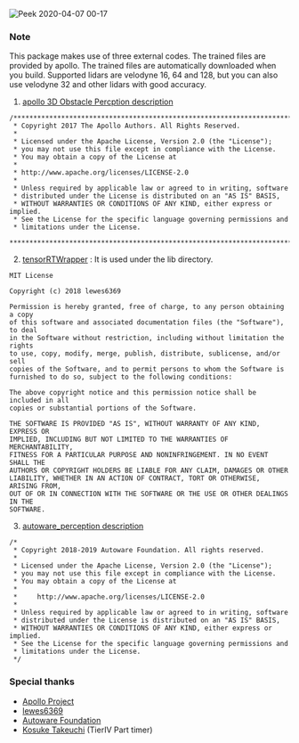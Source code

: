 ![Peek 2020-04-07 00-17](https://user-images.githubusercontent.com/8327598/78574862-92507d80-7865-11ea-9a2d-56d3453bdb7a.gif)


### Note
This package makes use of three external codes.
The trained files are provided by apollo. The trained files are automatically downloaded when you build.
Supported lidars are velodyne 16, 64 and 128, but you can also use velodyne 32 and other lidars with good accuracy.

1. [apollo 3D Obstacle Percption description](https://github.com/ApolloAuto/apollo/blob/master/docs/specs/3d_obstacle_perception.md)
```
/******************************************************************************
 * Copyright 2017 The Apollo Authors. All Rights Reserved.
 *
 * Licensed under the Apache License, Version 2.0 (the "License");
 * you may not use this file except in compliance with the License.
 * You may obtain a copy of the License at
 *
 * http://www.apache.org/licenses/LICENSE-2.0
 *
 * Unless required by applicable law or agreed to in writing, software
 * distributed under the License is distributed on an "AS IS" BASIS,
 * WITHOUT WARRANTIES OR CONDITIONS OF ANY KIND, either express or implied.
 * See the License for the specific language governing permissions and
 * limitations under the License.
 *****************************************************************************/

```


2. [tensorRTWrapper](https://github.com/lewes6369/tensorRTWrapper) : 
It is used under the lib directory.
```
MIT License

Copyright (c) 2018 lewes6369

Permission is hereby granted, free of charge, to any person obtaining a copy
of this software and associated documentation files (the "Software"), to deal
in the Software without restriction, including without limitation the rights
to use, copy, modify, merge, publish, distribute, sublicense, and/or sell
copies of the Software, and to permit persons to whom the Software is
furnished to do so, subject to the following conditions:

The above copyright notice and this permission notice shall be included in all
copies or substantial portions of the Software.

THE SOFTWARE IS PROVIDED "AS IS", WITHOUT WARRANTY OF ANY KIND, EXPRESS OR
IMPLIED, INCLUDING BUT NOT LIMITED TO THE WARRANTIES OF MERCHANTABILITY,
FITNESS FOR A PARTICULAR PURPOSE AND NONINFRINGEMENT. IN NO EVENT SHALL THE
AUTHORS OR COPYRIGHT HOLDERS BE LIABLE FOR ANY CLAIM, DAMAGES OR OTHER
LIABILITY, WHETHER IN AN ACTION OF CONTRACT, TORT OR OTHERWISE, ARISING FROM,
OUT OF OR IN CONNECTION WITH THE SOFTWARE OR THE USE OR OTHER DEALINGS IN THE
SOFTWARE.
```

3. [autoware_perception description](https://github.com/k0suke-murakami/autoware_perception/tree/feature/integration_baidu_seg/lidar_apollo_cnn_seg_detect)
```
/*
 * Copyright 2018-2019 Autoware Foundation. All rights reserved.
 *
 * Licensed under the Apache License, Version 2.0 (the "License");
 * you may not use this file except in compliance with the License.
 * You may obtain a copy of the License at
 *
 *     http://www.apache.org/licenses/LICENSE-2.0
 *
 * Unless required by applicable law or agreed to in writing, software
 * distributed under the License is distributed on an "AS IS" BASIS,
 * WITHOUT WARRANTIES OR CONDITIONS OF ANY KIND, either express or implied.
 * See the License for the specific language governing permissions and
 * limitations under the License.
 */
```

### Special thanks
- [Apollo Project](https://github.com/ApolloAuto/apollo)
- [lewes6369](https://github.com/lewes6369)
- [Autoware Foundation](https://github.com/autowarefoundation/autoware)
- [Kosuke Takeuchi](https://github.com/kosuke55) (TierIV Part timer)
